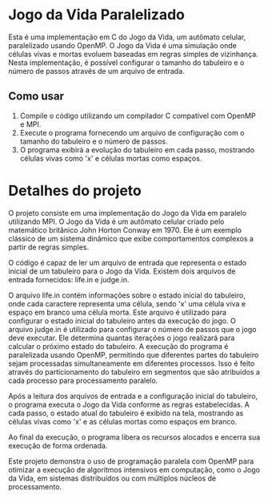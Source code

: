 # Jogo da Vida Paralelizado

Esta é uma implementação em C do Jogo da Vida, um autômato celular, paralelizado usando OpenMP. O Jogo da Vida é uma simulação onde células vivas e mortas evoluem baseadas em regras simples de vizinhança. Nesta implementação, é possível configurar o tamanho do tabuleiro e o número de passos através de um arquivo de entrada.

## Como usar

1. Compile o código utilizando um compilador C compatível com OpenMP e MPI.
2. Execute o programa fornecendo um arquivo de configuração com o tamanho do tabuleiro e o número de passos.
3. O programa exibirá a evolução do tabuleiro em cada passo, mostrando células vivas como 'x' e células mortas como espaços.

# Detalhes do projeto
O projeto consiste em uma implementação do Jogo da Vida em paralelo utilizando MPI. O Jogo da Vida é um autômato celular criado pelo matemático britânico John Horton Conway em 1970. Ele é um exemplo clássico de um sistema dinâmico que exibe comportamentos complexos a partir de regras simples.

O código é capaz de ler um arquivo de entrada que representa o estado inicial de um tabuleiro para o Jogo da Vida. Existem dois arquivos de entrada fornecidos: life.in e judge.in.

O arquivo life.in contém informações sobre o estado inicial do tabuleiro, onde cada caractere representa uma célula, sendo 'x' uma célula viva e espaço em branco uma célula morta. Este arquivo é utilizado para configurar o estado inicial do tabuleiro antes da execução do jogo.
O arquivo judge.in é utilizado para configurar o número de passos que o jogo deve executar. Ele determina quantas iterações o jogo realizará para calcular o próximo estado do tabuleiro.
A execução do programa é paralelizada usando OpenMP, permitindo que diferentes partes do tabuleiro sejam processadas simultaneamente em diferentes processos. Isso é feito através do particionamento do tabuleiro em segmentos que são atribuídos a cada processo para processamento paralelo.

Após a leitura dos arquivos de entrada e a configuração inicial do tabuleiro, o programa executa o Jogo da Vida conforme as regras estabelecidas. A cada passo, o estado atual do tabuleiro é exibido na tela, mostrando as células vivas como 'x' e as células mortas como espaços em branco.

Ao final da execução, o programa libera os recursos alocados e encerra sua execução de forma ordenada.

Este projeto demonstra o uso de programação paralela com OpenMP para otimizar a execução de algoritmos intensivos em computação, como o Jogo da Vida, em sistemas distribuídos ou com múltiplos núcleos de processamento.
